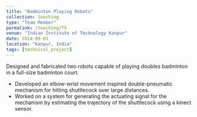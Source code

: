 ```yaml
---
title: "Badminton Playing Robots"
collection: teaching
type: "Team Member"
permalink: /teaching/T5
venue: "Indian Institute of Technology Kanpur"
date: 2014-09-01
location: "Kanpur, India"
tags: [technical_project]
---
```


Designed and fabricated two robots capable of playing doubles badminton in a full-size badminton court.
* Developed an elbow-wrist movement inspired double-pneumatic mechanism for hitting shuttlecock over large distances.
* Worked on a system for generating the actuating signal for the mechanism by estimating the trajectory of the shuttlecock using a kinect sensor.
